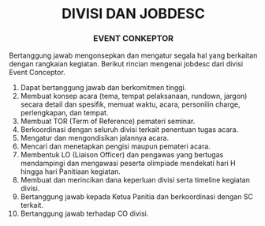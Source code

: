 <h1 style="text-align: center;">DIVISI DAN JOBDESC</h1>

<h3 style="text-align: center;">EVENT CONKEPTOR</h3>

Bertanggung jawab mengonsepkan dan mengatur segala hal yang
berkaitan dengan rangkaian kegiatan. Berikut rincian mengenai
jobdesc dari divisi Event Conceptor.

1. Dapat bertanggung jawab dan berkomitmen tinggi.
2. Membuat konsep acara (tema, tempat pelaksanaan, rundown, jargon) secara detail dan spesifik, memuat waktu, acara, personilin charge, perlengkapan, dan tempat.
3. Membuat TOR (Term of Reference) pemateri seminar.
4. Berkoordinasi dengan seluruh divisi terkait penentuan tugas acara.
5. Mengatur dan mengondisikan jalannya acara.
6. Mencari dan menetapkan pengisi maupun pemateri acara.
7. Membentuk LO (Liaison Officer) dan pengawas yang bertugas mendampingi dan mengawasi peserta olimpiade mendekati hari H hingga hari Panitiaan kegiatan.
8. Membuat dan merincikan dana keperluan divisi serta timeline kegiatan divisi.
9. Bertanggung jawab kepada Ketua Panitia dan berkoordinasi dengan SC terkait.
10. Bertanggung jawab terhadap CO divisi.